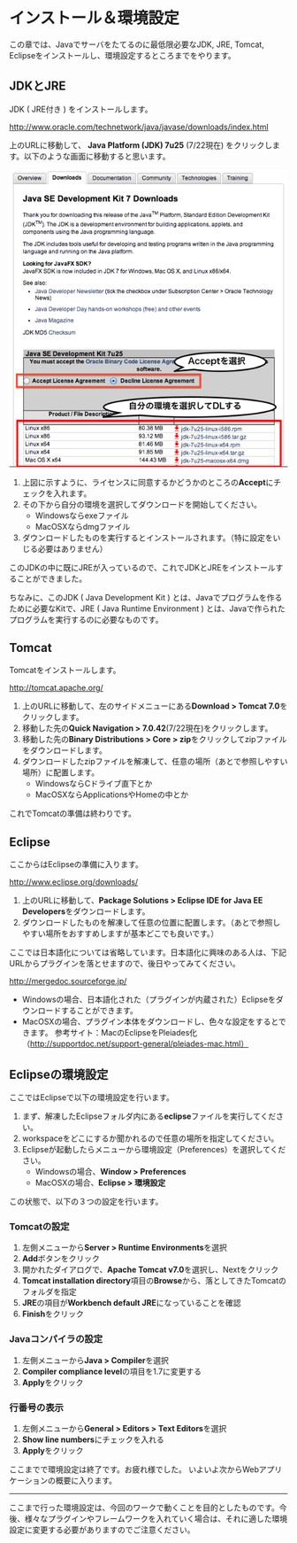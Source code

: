 # インストール＆環境設定

この章では、Javaでサーバをたてるのに最低限必要なJDK, JRE, Tomcat, Eclipseをインストールし、環境設定するところまでをやります。

## JDKとJRE

JDK ( JRE付き ) をインストールします。

http://www.oracle.com/technetwork/java/javase/downloads/index.html

上のURLに移動して、 **Java Platform (JDK) 7u25** (7/22現在) をクリックします。以下のような画面に移動すると思います。

![J2SE](images/J2SEDL.png)

1. 上図に示すように、ライセンスに同意するかどうかのところの**Accept**にチェックを入れます。
2. その下から自分の環境を選択してダウンロードを開始してください。
	+ Windowsならexeファイル
	+ MacOSXならdmgファイル
3. ダウンロードしたものを実行するとインストールされます。（特に設定をいじる必要はありません）

このJDKの中に既にJREが入っているので、これでJDKとJREをインストールすることができました。

ちなみに、このJDK ( Java Development Kit ) とは、Javaでプログラムを作るために必要なKitで、JRE ( Java Runtime Environment ) とは、Javaで作られたプログラムを実行するのに必要なものです。


## Tomcat

Tomcatをインストールします。

http://tomcat.apache.org/

1. 上のURLに移動して、左のサイドメニューにある**Download > Tomcat 7.0**をクリックします。
2. 移動した先の**Quick Navigation > 7.0.42**(7/22現在)をクリックします。
3. 移動した先の**Binary Distributions > Core > zip**をクリックしてzipファイルをダウンロードします。
4. ダウンロードしたzipファイルを解凍して、任意の場所（あとで参照しやすい場所）に配置します。
	+ WindowsならCドライブ直下とか
	+ MacOSXならApplicationsやHomeの中とか

これでTomcatの準備は終わりです。

## Eclipse

ここからはEclipseの準備に入ります。

http://www.eclipse.org/downloads/

1. 上のURLに移動して、**Package Solutions > Eclipse IDE for Java EE Developers**をダウンロードします。
2. ダウンロードしたものを解凍して任意の位置に配置します。（あとで参照しやすい場所をおすすめしますが基本どこでも良いです。）
 
ここでは日本語化については省略しています。日本語化に興味のある人は、下記URLからプラグインを落とせますので、後日やってみてください。

http://mergedoc.sourceforge.jp/

+ Windowsの場合、日本語化された（プラグインが内蔵された）Eclipseをダウンロードすることができます。
+ MacOSXの場合、プラグイン本体をダウンロードし、色々な設定をするとできます。
参考サイト：MacのEclipseをPleiades化（http://supportdoc.net/support-general/pleiades-mac.html）


## Eclipseの環境設定

ここではEclipseで以下の環境設定を行います。

1. まず、解凍したEclipseフォルダ内にある**eclipse**ファイルを実行してください。
2. workspaceをどこにするか聞かれるので任意の場所を指定してください。
3. Eclipseが起動したらメニューから環境設定（Preferences）を選択してください。
	+ Windowsの場合、**Window > Preferences**
	+ MacOSXの場合、**Eclipse > 環境設定**

この状態で、以下の３つの設定を行います。


### Tomcatの設定

1. 左側メニューから**Server > Runtime Environments**を選択
2. **Add**ボタンをクリック
3. 開かれたダイアログで、**Apache Tomcat v7.0**を選択し、Nextをクリック
4. **Tomcat installation directory**項目の**Browse**から、落としてきたTomcatのフォルダを指定
5. **JRE**の項目が**Workbench default JRE**になっていることを確認
6. **Finish**をクリック


### Javaコンパイラの設定

1. 左側メニューから**Java > Compiler**を選択
2. **Compiler compliance level**の項目を1.7に変更する
3. **Apply**をクリック


### 行番号の表示

1. 左側メニューから**General > Editors > Text Editors**を選択
2. **Show line numbers**にチェックを入れる
3. **Apply**をクリック


ここまでで環境設定は終了です。お疲れ様でした。
いよいよ次からWebアプリケーションの概要に入ります。

---
ここまで行った環境設定は、今回のワークで動くことを目的としたものです。今後、様々なプラグインやフレームワークを入れていく場合は、それに適した環境設定に変更する必要がありますのでご注意ください。